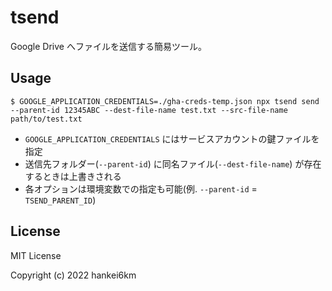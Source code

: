 # tsend

Google Drive へファイルを送信する簡易ツール。

## Usage

```
$ GOOGLE_APPLICATION_CREDENTIALS=./gha-creds-temp.json npx tsend send --parent-id 12345ABC --dest-file-name test.txt --src-file-name path/to/test.txt
```

- `GOOGLE_APPLICATION_CREDENTIALS` にはサービスアカウントの鍵ファイルを指定
- 送信先フォルダー(`--parent-id`) に同名ファイル(`--dest-file-name`) が存在するときは上書きされる
- 各オプションは環境変数での指定も可能(例. `--parent-id` = `TSEND_PARENT_ID`)

## License

MIT License

Copyright (c) 2022 hankei6km
